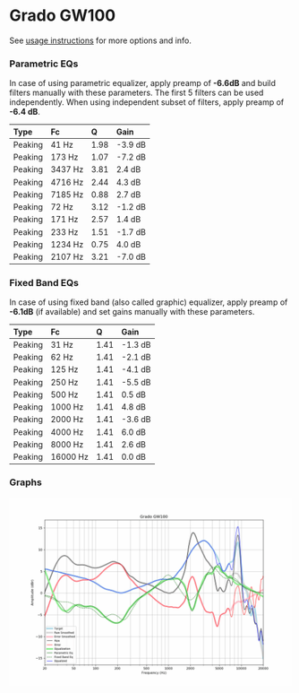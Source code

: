 # Grado GW100
See [usage instructions](https://github.com/jaakkopasanen/AutoEq#usage) for more options and info.

### Parametric EQs
In case of using parametric equalizer, apply preamp of **-6.6dB** and build filters manually
with these parameters. The first 5 filters can be used independently.
When using independent subset of filters, apply preamp of **-6.4 dB**.

| Type    | Fc      |    Q | Gain    |
|:--------|:--------|:-----|:--------|
| Peaking | 41 Hz   | 1.98 | -3.9 dB |
| Peaking | 173 Hz  | 1.07 | -7.2 dB |
| Peaking | 3437 Hz | 3.81 | 2.4 dB  |
| Peaking | 4716 Hz | 2.44 | 4.3 dB  |
| Peaking | 7185 Hz | 0.88 | 2.7 dB  |
| Peaking | 72 Hz   | 3.12 | -1.2 dB |
| Peaking | 171 Hz  | 2.57 | 1.4 dB  |
| Peaking | 233 Hz  | 1.51 | -1.7 dB |
| Peaking | 1234 Hz | 0.75 | 4.0 dB  |
| Peaking | 2107 Hz | 3.21 | -7.0 dB |

### Fixed Band EQs
In case of using fixed band (also called graphic) equalizer, apply preamp of **-6.1dB**
(if available) and set gains manually with these parameters.

| Type    | Fc       |    Q | Gain    |
|:--------|:---------|:-----|:--------|
| Peaking | 31 Hz    | 1.41 | -1.3 dB |
| Peaking | 62 Hz    | 1.41 | -2.1 dB |
| Peaking | 125 Hz   | 1.41 | -4.1 dB |
| Peaking | 250 Hz   | 1.41 | -5.5 dB |
| Peaking | 500 Hz   | 1.41 | 0.5 dB  |
| Peaking | 1000 Hz  | 1.41 | 4.8 dB  |
| Peaking | 2000 Hz  | 1.41 | -3.6 dB |
| Peaking | 4000 Hz  | 1.41 | 6.0 dB  |
| Peaking | 8000 Hz  | 1.41 | 2.6 dB  |
| Peaking | 16000 Hz | 1.41 | 0.0 dB  |

### Graphs
![](./Grado%20GW100.png)